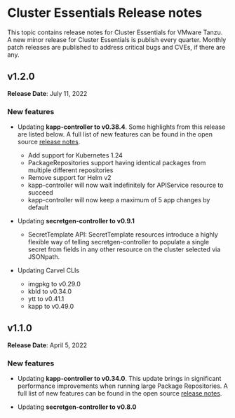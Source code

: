# Cluster Essentials Release notes

This topic contains release notes for Cluster Essentials for VMware Tanzu. A new minor release for Cluster Essentials is publish every quarter. Monthly patch releases are published to address critical bugs and CVEs, if there are any.

## <a id='1-2'></a> v1.2.0

**Release Date**: July 11, 2022

### <a id='1-2-new-features'></a> New features

* Updating **kapp-controller to v0.38.4**. Some highlights from this release are listed below. A full list of new features can be found in the open source [release notes](https://github.com/vmware-tanzu/carvel-kapp-controller/releases).
  * Add support for Kubernetes 1.24
  * PackageRepositories support having identical packages from multiple different repositories
  * Remove support for Helm v2
  * kapp-controller will now wait indefinitely for APIService resource to succeed
  * kapp-controller will now keep a maximum of 5 app changes by default

* Updating **secretgen-controller to v0.9.1**
  * SecretTemplate API: SecretTemplate resources introduce a highly flexible way of telling secretgen-controller to populate a single secret from fields in any other resource on the cluster selected via JSONpath.
  
* Updating Carvel CLIs
  * imgpkg to v0.29.0
  * kbld to v0.34.0 
  * ytt to v0.41.1 
  * kapp to v0.49.0


## <a id='1-1'></a> v1.1.0

**Release Date**: April 5, 2022

### <a id='1-1-new-features'></a> New features

* Updating **kapp-controller to v0.34.0**. This update brings in significant performance improvements when running large Package Repositories. A full list of new features can be found in the open source [release notes](https://github.com/vmware-tanzu/carvel-kapp-controller/releases).

* Updating **secretgen-controller to v0.8.0**

